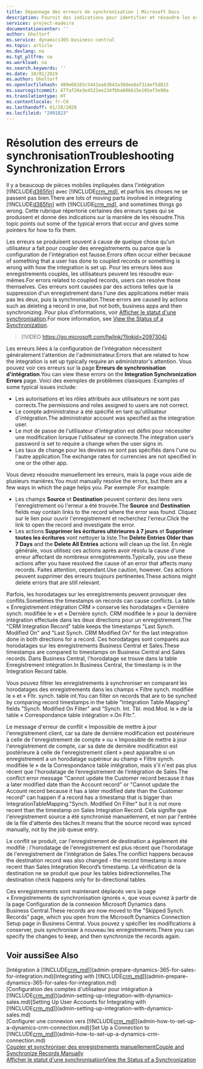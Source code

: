 ```yaml
---
title: Dépannage des erreurs de synchronisation | Microsoft Docs
description: Fournit des indications pour identifier et résoudre les erreurs de synchronisation.
services: project-madeira
documentationcenter: ''
author: bholtorf
ms.service: dynamics365-business-central
ms.topic: article
ms.devlang: na
ms.tgt_pltfrm: na
ms.workload: na
ms.search.keywords: ''
ms.date: 10/01/2019
ms.author: bholtorf
ms.openlocfilehash: 489e66165c5441ea63043a30dee8af314ef5d815
ms.sourcegitcommit: 877af26e3e4522ee234fbba606615e105ef3e90a
ms.translationtype: HT
ms.contentlocale: fr-CH
ms.lasthandoff: 01/28/2020
ms.locfileid: "2991823"
---
```

# <a name="troubleshooting-synchronization-errors"></a><span data-ttu-id="0bf51-103">Résolution des erreurs de synchronisation</span><span class="sxs-lookup"><span data-stu-id="0bf51-103">Troubleshooting Synchronization Errors</span></span>
<span data-ttu-id="0bf51-104">Il y a beaucoup de pièces mobiles impliquées dans l'intégration [!INCLUDE[d365fin](includes/d365fin_md.md)] avec [!INCLUDE[crm_md](includes/crm_md.md)], et parfois les choses ne se passent pas bien.</span><span class="sxs-lookup"><span data-stu-id="0bf51-104">There are lots of moving parts involved in integrating [!INCLUDE[d365fin](includes/d365fin_md.md)] with [!INCLUDE[crm_md](includes/crm_md.md)], and sometimes things go wrong.</span></span> <span data-ttu-id="0bf51-105">Cette rubrique répertorie certaines des erreurs types qui se produisent et donne des indications sur la manière de les résoudre.</span><span class="sxs-lookup"><span data-stu-id="0bf51-105">This topic points out some of the typical errors that occur and gives some pointers for how to fix them.</span></span>

<span data-ttu-id="0bf51-106">Les erreurs se produisent souvent à cause de quelque chose qu'un utilisateur a fait pour coupler des enregistrements ou parce que la configuration de l'intégration est fausse.</span><span class="sxs-lookup"><span data-stu-id="0bf51-106">Errors often occur either because of something that a user has done to coupled records or something is wrong with how the integration is set up.</span></span> <span data-ttu-id="0bf51-107">Pour les erreurs liées aux enregistrements couplés, les utilisateurs peuvent les résoudre eux-mêmes.</span><span class="sxs-lookup"><span data-stu-id="0bf51-107">For errors related to coupled records, users can resolve those themselves.</span></span> <span data-ttu-id="0bf51-108">Ces erreurs sont causées par des actions telles que la suppression d'un enregistrement dans l'une des applications métier mais pas les deux, puis la synchronisation.</span><span class="sxs-lookup"><span data-stu-id="0bf51-108">These errors are caused by actions such as deleting a record in one, but not both, business apps and then synchronizing.</span></span> <span data-ttu-id="0bf51-109">Pour plus d'informations, voir [Afficher le statut d'une synchronisation](admin-how-to-view-synchronization-status.md).</span><span class="sxs-lookup"><span data-stu-id="0bf51-109">For more information, see [View the Status of a Synchronization](admin-how-to-view-synchronization-status.md).</span></span>

> [!VIDEO https://go.microsoft.com/fwlink/?linkid=2097304]

<span data-ttu-id="0bf51-110">Les erreurs liées à la configuration de l'intégration nécessitent généralement l'attention de l'administrateur.</span><span class="sxs-lookup"><span data-stu-id="0bf51-110">Errors that are related to how the integration is set up typically require an administrator's attention.</span></span> <span data-ttu-id="0bf51-111">Vous pouvez voir ces erreurs sur la page **Erreurs de synchronisation d'intégration**.</span><span class="sxs-lookup"><span data-stu-id="0bf51-111">You can view these errors on the **Integration Synchronization Errors** page.</span></span> <span data-ttu-id="0bf51-112">Voici des exemples de problèmes classiques :</span><span class="sxs-lookup"><span data-stu-id="0bf51-112">Examples of some typical issues include:</span></span>  
  
* <span data-ttu-id="0bf51-113">Les autorisations et les rôles attribués aux utilisateurs ne sont pas corrects.</span><span class="sxs-lookup"><span data-stu-id="0bf51-113">The permissions and roles assigned to users are not correct.</span></span>  
* <span data-ttu-id="0bf51-114">Le compte administrateur a été spécifié en tant qu'utilisateur d'intégration.</span><span class="sxs-lookup"><span data-stu-id="0bf51-114">The administrator account was specified as the integration user.</span></span>  
* <span data-ttu-id="0bf51-115">Le mot de passe de l'utilisateur d'intégration est défini pour nécessiter une modification lorsque l'utilisateur se connecte.</span><span class="sxs-lookup"><span data-stu-id="0bf51-115">The integration user’s password is set to require a change when the user signs in.</span></span>  
* <span data-ttu-id="0bf51-116">Les taux de change pour les devises ne sont pas spécifiés dans l'une ou l'autre application.</span><span class="sxs-lookup"><span data-stu-id="0bf51-116">The exchange rates for currencies are not specified in one or the other app.</span></span>  
  
<span data-ttu-id="0bf51-117">Vous devez résoudre manuellement les erreurs, mais la page vous aide de plusieurs manières.</span><span class="sxs-lookup"><span data-stu-id="0bf51-117">You must manually resolve the errors, but there are a few ways in which the page helps you.</span></span> <span data-ttu-id="0bf51-118">Par exemple :</span><span class="sxs-lookup"><span data-stu-id="0bf51-118">For example:</span></span>  

* <span data-ttu-id="0bf51-119">Les champs **Source** et **Destination** peuvent contenir des liens vers l'enregistrement où l'erreur a été trouvée.</span><span class="sxs-lookup"><span data-stu-id="0bf51-119">The **Source** and **Destination** fields may contain links to the record where the error was found.</span></span> <span data-ttu-id="0bf51-120">Cliquez sur le lien pour ouvrir l'enregistrement et recherchez l'erreur.</span><span class="sxs-lookup"><span data-stu-id="0bf51-120">Click the link to open the record and investigate the error.</span></span>  
* <span data-ttu-id="0bf51-121">Les actions **Supprimer les écritures ultérieures à 7 jours** et **Supprimer toutes les écritures** vont nettoyer la liste.</span><span class="sxs-lookup"><span data-stu-id="0bf51-121">The **Delete Entries Older than 7 Days** and the **Delete All Entries** actions will clean up the list.</span></span> <span data-ttu-id="0bf51-122">En règle générale, vous utilisez ces actions après avoir résolu la cause d'une erreur affectant de nombreux enregistrements.</span><span class="sxs-lookup"><span data-stu-id="0bf51-122">Typically, you use these actions after you have resolved the cause of an error that affects many records.</span></span> <span data-ttu-id="0bf51-123">Faites attention, cependant.</span><span class="sxs-lookup"><span data-stu-id="0bf51-123">Use caution, however.</span></span> <span data-ttu-id="0bf51-124">Ces actions peuvent supprimer des erreurs toujours pertinentes.</span><span class="sxs-lookup"><span data-stu-id="0bf51-124">These actions might delete errors that are still relevant.</span></span>

<span data-ttu-id="0bf51-125">Parfois, les horodatages sur les enregistrements peuvent provoquer des conflits.</span><span class="sxs-lookup"><span data-stu-id="0bf51-125">Sometimes the timestamps on records can cause conflicts.</span></span> <span data-ttu-id="0bf51-126">La table « Enregistrement intégration CRM » conserve les horodatages « Dernière synch. modifiée le » et « Dernière synch. CRM modifiée le » pour la dernière intégration effectuée dans les deux directions pour un enregistrement.</span><span class="sxs-lookup"><span data-stu-id="0bf51-126">The "CRM Integration Record" table keeps the timestamps "Last Synch. Modified On" and "Last Synch. CRM Modified On" for the last integration done in both directions for a record.</span></span> <span data-ttu-id="0bf51-127">Ces horodatages sont comparés aux horodatages sur les enregistrements Business Central et Sales.</span><span class="sxs-lookup"><span data-stu-id="0bf51-127">These timestamps are compared to timestamps on Business Central and Sales records.</span></span> <span data-ttu-id="0bf51-128">Dans Business Central, l'horodatage se trouve dans la table Enregistrement intégration.</span><span class="sxs-lookup"><span data-stu-id="0bf51-128">In Business Central, the timestamp is in the Integration Record table.</span></span>

<span data-ttu-id="0bf51-129">Vous pouvez filtrer les enregistrements à synchroniser en comparant les horodatages des enregistrements dans les champs « Filtre synch. modifiée le » et « Fltr. synch. table int.</span><span class="sxs-lookup"><span data-stu-id="0bf51-129">You can filter on records that are to be synched by comparing record timestamps in the table "Integration Table Mapping" fields "Synch. Modified On Filter" and “Synch. Int. Tbl.</span></span> <span data-ttu-id="0bf51-130">mod.</span><span class="sxs-lookup"><span data-stu-id="0bf51-130">Mod.</span></span> <span data-ttu-id="0bf51-131">le » de la table « Correspondance table intégration ».</span><span class="sxs-lookup"><span data-stu-id="0bf51-131">On Fltr.”.</span></span>

<span data-ttu-id="0bf51-132">Le message d'erreur de conflit « Impossible de mettre à jour l'enregistrement client, car sa date de dernière modification est postérieure à celle de l'enregistrement de compte » ou « Impossible de mettre à jour l'enregistrement de compte, car sa date de dernière modification est postérieure à celle de l'enregistrement client » peut apparaître si un enregistrement a un horodatage supérieur au champ « Filtre synch. modifiée le » de la Correspondance table intégration, mais s'il n'est pas plus récent que l'horodatage de l’enregistrement de l’intégration de Sales.</span><span class="sxs-lookup"><span data-stu-id="0bf51-132">The conflict error message "Cannot update the Customer record because it has a later modified date than the Account record" or "Cannot update the Account record because it has a later modified date than the Customer record" can happen if a record has a timestamp that is bigger than IntegrationTableMapping."Synch. Modified On Filter" but it is not more recent than the timestamp on Sales Integration Record.</span></span> <span data-ttu-id="0bf51-133">Cela signifie que l'enregistrement source a été synchronisé manuellement, et non par l'entrée de la file d'attente des tâches.</span><span class="sxs-lookup"><span data-stu-id="0bf51-133">It means that the source record was synced manually, not by the job queue entry.</span></span> 

<span data-ttu-id="0bf51-134">Le conflit se produit, car l'enregistrement de destination a également été modifié : l'horodatage de l'enregistrement est plus récent que l'horodatage de l'enregistrement de l'intégration de Sales.</span><span class="sxs-lookup"><span data-stu-id="0bf51-134">The conflict happens because the destination record was also changed  - the record timestamp is more recent than Sales Integration Record’s timestamp.</span></span> <span data-ttu-id="0bf51-135">La vérification de la destination ne se produit que pour les tables bidirectionnelles.</span><span class="sxs-lookup"><span data-stu-id="0bf51-135">The destination check happens only for bi-directional tables.</span></span> 

<span data-ttu-id="0bf51-136">Ces enregistrements sont maintenant déplacés vers la page « Enregistrements de synchronisation ignorés », que vous ouvrez à partir de la page Configuration de la connexion Microsoft Dynamics dans Business Central.</span><span class="sxs-lookup"><span data-stu-id="0bf51-136">These records are now moved to the "Skipped Synch. Records" page, which you open from the Microsoft Dynamics Connection Setup page in Business Central.</span></span> <span data-ttu-id="0bf51-137">Vous pouvez y spécifier les modifications à conserver, puis synchroniser à nouveau les enregistrements.</span><span class="sxs-lookup"><span data-stu-id="0bf51-137">There you can specify the changes to keep, and then synchronize the records again.</span></span>

## <a name="see-also"></a><span data-ttu-id="0bf51-138">Voir aussi</span><span class="sxs-lookup"><span data-stu-id="0bf51-138">See Also</span></span>
<span data-ttu-id="0bf51-139">[Intégration à [!INCLUDE[crm_md](includes/crm_md.md)]](admin-prepare-dynamics-365-for-sales-for-integration.md)</span><span class="sxs-lookup"><span data-stu-id="0bf51-139">[Integrating with [!INCLUDE[crm_md](includes/crm_md.md)]](admin-prepare-dynamics-365-for-sales-for-integration.md)</span></span>  
<span data-ttu-id="0bf51-140">[Configuration des comptes d'utilisateur pour intégration à [!INCLUDE[crm_md](includes/crm_md.md)]](admin-setting-up-integration-with-dynamics-sales.md)</span><span class="sxs-lookup"><span data-stu-id="0bf51-140">[Setting Up User Accounts for Integrating with [!INCLUDE[crm_md](includes/crm_md.md)]](admin-setting-up-integration-with-dynamics-sales.md)</span></span>  
<span data-ttu-id="0bf51-141">[Configurer une connexion vers [!INCLUDE[crm_md](includes/crm_md.md)]](admin-how-to-set-up-a-dynamics-crm-connection.md)</span><span class="sxs-lookup"><span data-stu-id="0bf51-141">[Set Up a Connection to [!INCLUDE[crm_md](includes/crm_md.md)]](admin-how-to-set-up-a-dynamics-crm-connection.md)</span></span>  
[<span data-ttu-id="0bf51-142">Coupler et synchroniser des enregistrements manuellement</span><span class="sxs-lookup"><span data-stu-id="0bf51-142">Couple and Synchronize Records Manually</span></span>](admin-how-to-couple-and-synchronize-records-manually.md)  
[<span data-ttu-id="0bf51-143">Afficher le statut d'une synchronisation</span><span class="sxs-lookup"><span data-stu-id="0bf51-143">View the Status of a Synchronization</span></span>](admin-how-to-view-synchronization-status.md)  
